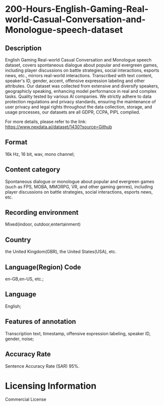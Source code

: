 # 200-Hours-English-Gaming-Real-world-Casual-Conversation-and-Monologue-speech-dataset

## Description
English Gaming Real-world Casual Conversation and Monologue speech dataset, covers spontaneous dialogue about popular and evergreen games, including player discussions on battle strategies, social interactions, esports news, etc., mirrors real-world interactions. Transcribed with text content, speaker's ID, gender, accent, offensive expression labeling and other attributes. Our dataset was collected from extensive and diversify speakers, geographicly speaking, enhancing model performance in real and complex tasks. Quality tested by various AI companies. We strictly adhere to data protection regulations and privacy standards, ensuring the maintenance of user privacy and legal rights throughout the data collection, storage, and usage processes, our datasets are all GDPR, CCPA, PIPL complied.

For more details, please refer to the link: https://www.nexdata.ai/dataset/1430?source=Github


## Format
16k Hz, 16 bit, wav, mono channel;
## Content category
Spontaneous dialogue or monologue about popular and evergreen games (such as FPS, MOBA, MMORPG, VR, and other gaming genres), including player discussions on battle strategies, social interactions, esports news, etc.
## Recording environment
Mixed(indoor, outdoor,entertainment)
## Country
the United Kingdom(GBR), the United States(USA), etc.
## Language(Region) Code
en-GB,en-US, etc.;
## Language
English;
## Features of annotation
Transcription text, timestamp, offensive expression labeling, speaker ID, gender, noise;
## Accuracy Rate
Sentence Accuracy Rate (SAR) 95%.
# Licensing Information
Commercial License
